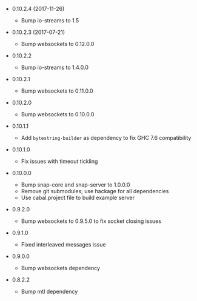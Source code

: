 - 0.10.2.4 (2017-11-26)
    * Bump io-streams to 1.5

- 0.10.2.3 (2017-07-21)
    * Bump websockets to 0.12.0.0

- 0.10.2.2
    * Bump io-streams to 1.4.0.0

- 0.10.2.1
    * Bump websockets to 0.11.0.0

- 0.10.2.0
    * Bump websockets to 0.10.0.0

- 0.10.1.1
    * Add `bytestring-builder` as dependency to fix GHC 7.6 compatibility

- 0.10.1.0
    * Fix issues with timeout tickling

- 0.10.0.0
    * Bump snap-core and snap-server to 1.0.0.0
    * Remove git submodules; use hackage for all dependencies
    * Use cabal.project file to build example server

- 0.9.2.0
    * Bump websockets to 0.9.5.0 to fix socket closing issues

- 0.9.1.0
    * Fixed interleaved messages issue

- 0.9.0.0
    * Bump websockets dependency

- 0.8.2.2
    * Bump mtl dependency
